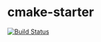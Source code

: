 # cmake-starter
[![Build Status](https://travis-ci.org/siegelaaron94/cmake-starter.svg?branch=master)](https://travis-ci.org/siegelaaron94/cmake-starter)
